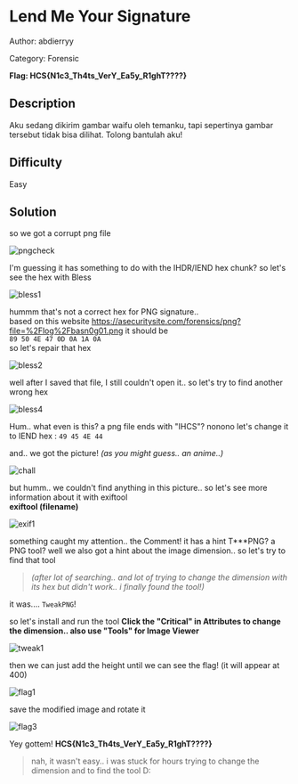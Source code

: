 # Lend Me Your Signature
Author: abdierryy 

Category: Forensic

**Flag: HCS{N1c3_Th4ts_VerY_Ea5y_R1ghT????}**

## Description
Aku sedang dikirim gambar waifu oleh temanku, tapi sepertinya gambar tersebut tidak bisa dilihat. Tolong bantulah aku!

## Difficulty
Easy

## Solution
so we got a corrupt png file

![pngcheck](https://github.com/ZalfaNafila/HCS-writeup-2023/assets/92864261/88e7e867-f50f-4d32-9165-e17eac069c22)

I'm guessing it has something to do with the IHDR/IEND hex chunk? so let's see the hex with Bless

![bless1](https://github.com/ZalfaNafila/HCS-writeup-2023/assets/92864261/cdd2a8ff-41a6-4645-9c42-e20ee2148a5d)

hummm that's not a correct hex for PNG signature..  
based on this website https://asecuritysite.com/forensics/png?file=%2Flog%2Fbasn0g01.png it should be  
 ```89 50 4E 47 0D 0A 1A 0A```  
so let's repair that hex

![bless2](https://github.com/ZalfaNafila/HCS-writeup-2023/assets/92864261/44c6109d-bf88-40b8-a77a-063e06dbeeef)

well after I saved that file, I still couldn't open it.. so let's try to find another wrong hex  

![bless4](https://github.com/ZalfaNafila/HCS-writeup-2023/assets/92864261/dfd44c70-08c3-493c-a967-f2a4494105d9)

Hum.. what even is this? a png file ends with "IHCS"? nonono let's change it to IEND hex :
```49 45 4E 44```   

and.. we got the picture! _(as you might guess.. an anime..)_

![chall](https://github.com/ZalfaNafila/HCS-writeup-2023/assets/92864261/e15d354a-b035-4e12-aa88-d3b1b2551d4b)

but humm.. we couldn't find anything in this picture.. so let's see more information about it with exiftool  
**exiftool (filename)**

![exif1](https://github.com/ZalfaNafila/HCS-writeup-2023/assets/92864261/5257a059-a1ed-41dc-afdf-47ffe2fa12f9)

something caught my attention.. the Comment! it has a hint T***PNG? a PNG tool? well we also got a hint about the image dimension.. so let's try to find that tool  
> _(after lot of searching.. and lot of trying to change the dimension with its hex but didn't work.. i finally found the tool!)_
 
it was....  ```TweakPNG```!

so let's install and run the tool
**Click the "Critical" in Attributes to change the dimension.. also use "Tools" for Image Viewer**

![tweak1](https://github.com/ZalfaNafila/HCS-writeup-2023/assets/92864261/34808546-07c4-4e8a-891e-5ade64ba9e2a)

then we can just add the height until we can see the flag! (it will appear at 400)

![flag1](https://github.com/ZalfaNafila/HCS-writeup-2023/assets/92864261/9b0e05d5-f896-494f-9695-8c8823f862be)

save the modified image and rotate it

![flag3](https://github.com/ZalfaNafila/HCS-writeup-2023/assets/92864261/0b04b721-3700-4fd6-b750-fb6b8fa587db)

Yey gottem! **HCS{N1c3_Th4ts_VerY_Ea5y_R1ghT????}**  
> nah, it wasn't easy.. i was stuck for hours trying to change the dimension and to find the tool D:



